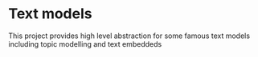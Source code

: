 # Text models

This project provides high level abstraction for some famous text models including topic modelling and text embeddeds